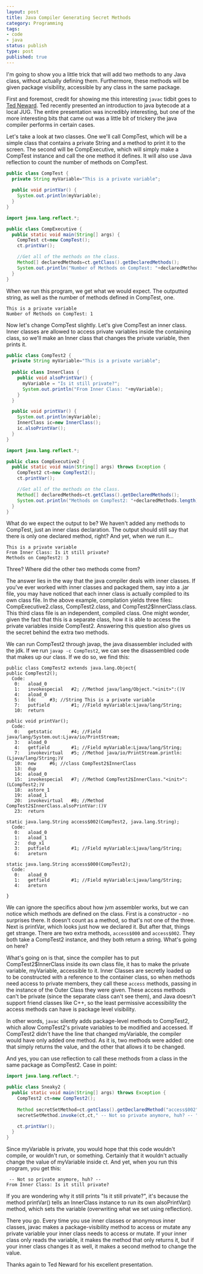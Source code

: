 ```yaml
---
layout: post
title: Java Compiler Generating Secret Methods
category: Programming
tags:
- code
- java
status: publish
type: post
published: true
---
```


I'm going to show you a little trick that will add two methods to any Java class, without actually defining them.  Furthermore, these methods will be given package visibility, accessible by any class in the same package. 

First and foremost, credit for showing me this interesting `javac` tidbit goes to [Ted Neward](http://blogs.tedneward.com/").  Ted recently presented an introduction to java bytecode at a local JUG.  The entire presentation was incredibly interesting, but one of the more interesting bits that came out was a little bit of trickery the java compiler performs in certain cases.

Let's take a look at two classes.   One we'll call CompTest, which will be a simple class that contains a private String and a method to print it to the screen.  The second will be CompExecutive, which will simply make a CompTest instance and call the one method it defines.  It will also use Java reflection to count the number of methods on CompTest.

~~~java
public class CompTest {
  private String myVariable="This is a private variable";
  
  public void printVar() {
    System.out.println(myVariable);
  }
}
~~~

~~~java
import java.lang.reflect.*;

public class CompExecutive {
  public static void main(String[] args) {
    CompTest ct=new CompTest();
    ct.printVar();

    //Get all of the methods on the class.
    Method[] declaredMethods=ct.getClass().getDeclaredMethods();
    System.out.println("Number of Methods on CompTest: "+declaredMethods.length);
  }
}
~~~

When we run this program, we get what we would expect.  The outputted string, as well as the number of methods defined in CompTest, one.

~~~output
This is a private variable
Number of Methods on CompTest: 1
~~~

Now let's change CompTest slightly. Let's give CompTest an inner class.  Inner classes are allowed to access private variables inside the containing class, so we'll make an Inner class that changes the private variable, then prints it.

~~~java
public class CompTest2 {
  private String myVariable="This is a private variable";
  
  public class InnerClass {
    public void alsoPrintVar() {
      myVariable = "Is it still private?";
      System.out.println("From Inner Class: "+myVariable);
    }
  }

  public void printVar() {
    System.out.println(myVariable);
    InnerClass ic=new InnerClass();
    ic.alsoPrintVar();
  }
}
~~~

~~~java
import java.lang.reflect.*;

public class CompExecutive2 {
  public static void main(String[] args) throws Exception {
    CompTest2 ct=new CompTest2();
    ct.printVar();

    //Get all of the methods on the class.
    Method[] declaredMethods=ct.getClass().getDeclaredMethods();
    System.out.println("Methods on CompTest2: "+declaredMethods.length);
  }
}
~~~

What do we expect the output to be?  We haven't added any methods to CompTest, just an inner class declaration.  The output should still say that there is only one declared method, right?  And yet, when we run it...

~~~output
This is a private variable
From Inner Class: Is it still private?
Methods on CompTest2: 3
~~~

Three?  Where did the other two methods come from?

The answer lies in the way that the java compiler deals with inner classes.  If you've ever worked with inner classes and packaged them, say into a .jar file, you may have noticed that each inner class is actually compiled to its own class file.  In the above example, compilation yields three files: CompExecutive2.class, CompTest2.class, and CompTest2$InnerClass.class.  This third class file is an independent, compiled class.  One might wonder, given the fact that this is a separate class, how it is able to access the private variables inside CompTest2.  Answering this question also gives us the secret behind the extra two methods.

We can run CompTest2 through javap, the java disassembler included with the jdk.  If we run `javap -c CompTest2`, we can see the disassembled code that makes up our class.  If we do so, we find this:

~~~output
public class CompTest2 extends java.lang.Object{
public CompTest2();
  Code:
   0:   aload_0
   1:   invokespecial   #2; //Method java/lang/Object."<init>":()V
   4:   aload_0
   5:   ldc     #3; //String This is a private variable
   7:   putfield        #1; //Field myVariable:Ljava/lang/String;
   10:  return

public void printVar();
  Code:
   0:   getstatic       #4; //Field java/lang/System.out:Ljava/io/PrintStream;
   3:   aload_0
   4:   getfield        #1; //Field myVariable:Ljava/lang/String;
   7:   invokevirtual   #5; //Method java/io/PrintStream.println:(Ljava/lang/String;)V
   10:  new     #6; //class CompTest2$InnerClass
   13:  dup
   14:  aload_0
   15:  invokespecial   #7; //Method CompTest2$InnerClass."<init>":(LCompTest2;)V
   18:  astore_1
   19:  aload_1
   20:  invokevirtual   #8; //Method CompTest2$InnerClass.alsoPrintVar:()V
   23:  return

static java.lang.String access$002(CompTest2, java.lang.String);
  Code:
   0:   aload_0
   1:   aload_1
   2:   dup_x1
   3:   putfield        #1; //Field myVariable:Ljava/lang/String;
   6:   areturn

static java.lang.String access$000(CompTest2);
  Code:
   0:   aload_0
   1:   getfield        #1; //Field myVariable:Ljava/lang/String;
   4:   areturn

}
~~~

We can ignore the specifics about how jvm assembler works, but we can notice which methods are defined on the class.  First is a constructor - no surprises there.  It doesn't count as a method, so that's not one of the three.  Next is printVar, which looks just how we declared it.  But after that, things get strange.  There are two extra methods, `access$000` and `access$002`.  They both take a CompTest2 instance, and they both return a string.  What's going on here?

What's going on is that, since the compiler has to put CompTest2$InnerClass inside its own class file, it has to make the private variable, myVariable, accessible to it.  Inner Classes are secretly loaded up to be constructed with a reference to the container class, so when methods need access to private members, they call these `access` methods, passing in the instance of the Outer Class they were given.  These access methods can't be private (since the separate class can't see them), and Java doesn't support friend classes like C++, so the least permissive accessibility the access methods can have is package level visibility.

In other words, `javac` silently adds package-level methods to CompTest2, which allow CompTest2's private variables to be modified and accessed.  If CompTest2 didn't have the line that changed myVariable, the compiler would have only added one method.  As it is, two methods were added: one that simply returns the value, and the other that allows it to be changed.

And yes, you can use reflection to call these methods from a class in the same package as CompTest2.  Case in point:

~~~java
import java.lang.reflect.*;

public class Sneaky2 {
  public static void main(String[] args) throws Exception {
    CompTest2 ct=new CompTest2();
    
    Method secretSetMethod=ct.getClass().getDeclaredMethod("access$002",CompTest2.class, String.class);
    secretSetMethod.invoke(ct,ct," -- Not so private anymore, huh? -- ");

    ct.printVar();
  }
}
~~~

Since myVariable is private, you would hope that this code wouldn't compile, or wouldn't run, or something.  Certainly that it wouldn't actually change the value of myVariable inside ct.  And yet, when you run this program, you get this:

~~~output
 -- Not so private anymore, huh? -- 
From Inner Class: Is it still private?
~~~

If you are wondering why it still prints "Is it still private?", it's because the method printVar() tells an InnerClass instance to run its own alsoPrintVar() method, which sets the variable (overwriting what we set using reflection).

There you go.  Every time you use inner classes or anonymous inner classes, javac makes a package-visibility method to access or mutate any private variable your inner class needs to access or mutate.  If your inner class only reads the variable, it makes the method that only returns it, but if your inner class changes it as well, it makes a second method to change the value.

Thanks again to Ted Neward for his excellent presentation.

